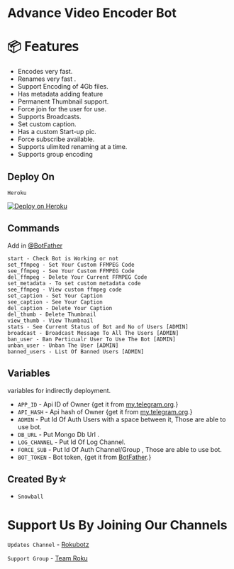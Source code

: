# Advance Video Encoder Bot


# 📦 𝖥𝖾𝖺𝗍𝗎𝗋𝖾𝗌

 - Encodes very fast.
 - Renames very fast .
 - Support Encoding of 4Gb files.
 - Has metadata adding feature 
 - Permanent Thumbnail support.
 - Force join for the user for use.
 - Supports Broadcasts.
 - Set custom caption.
 - Has a custom Start-up pic.
 - Force subscribe available.
 - Supports ulimited renaming at a time.
 - Supports group encoding

## Deploy On

`Heroku`

[![Deploy on Heroku](https://www.herokucdn.com/deploy/button.svg)](https://heroku.com/deploy?template=https://github.com/MysteryDemon/TGVid-Comp/)


## Commands
Add in [@BotFather](https://t.me/BotFather)

    start - Check Bot is Working or not
    set_ffmpeg - Set Your Custom FFMPEG Code
    see_ffmpeg - See Your Custom FFMPEG Code
    del_ffmpeg - Delete Your Current FFMPEG Code
    set_metadata - To set custom metadata code
    see_ffmpeg - View custom ffmpeg code
    set_caption - Set Your Caption
    see_caption - See Your Caption
    del_caption - Delete Your Caption
    del_thumb - Delete Thumbnail
    view_thumb - View Thumbnail
    stats - See Current Status of Bot and No of Users [ADMIN]
    broadcast - Broadcast Message To All The Users [ADMIN]
    ban_user - Ban Perticualr User To Use The Bot [ADMIN]
    unban_user - Unban The User [ADMIN]
    banned_users - List Of Banned Users [ADMIN]

 
## Variables 

variables for indirectly deployment.

- `APP_ID` - Api ID of Owner {get it from [my.telegram.org](my.telegram.org).}
- `API_HASH` - Api hash of Owner {get it from [my.telegram.org](my.telegram.org).}
- `ADMIN` - Put Id Of Auth Users with a space between it, Those are able to use bot.
- `DB_URL` - Put Mongo Db Url .
- `LOG_CHANNEL` - Put Id Of Log Channel.
- `FORCE_SUB` - Put Id Of Auth Channel/Group , Those are able to use bot.
- `BOT_TOKEN` - Bot token, {get it from [BotFather](t.me/BotFather).}

## Created By☆
- `Snowball` 


# Support Us By Joining Our Channels

`Updates Channel` - [Rokubotz](https://t.me/Rokubotz)

`Support Group` - [Team Roku](https://t.me/Team_Roku)
